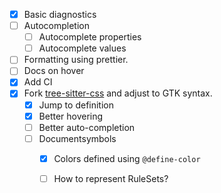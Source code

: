 - [x] Basic diagnostics 
- [ ] Autocompletion
  - [ ] Autocomplete properties
  - [ ] Autocomplete values
- [ ] Formatting using prettier.
- [ ] Docs on hover
- [x] Add CI
- [x] Fork [tree-sitter-css](https://github.com/tree-sitter/tree-sitter-css) and adjust to GTK syntax.
  - [x] Jump to definition
  - [x] Better hovering
  - [ ] Better auto-completion
  - [ ] Documentsymbols
    - [x] Colors defined using `@define-color`
    - [ ] How to represent RuleSets?

